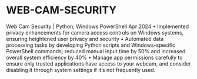 # WEB-CAM-SECURITY

Web Cam Security | Python, Windows PowerShell Apr 2024
• Implemented privacy enhancements for camera access controls on Windows systems, ensuring heightened user
privacy and security
• Automated data processing tasks by developing Python scripts and Windows-specific PowerShell commands;
reduced manual input time by 50% and increased overall system efficiency by 40%
• Manage app permissions carefully to ensure only trusted applications have access to your webcam, and consider
disabling it through system settings if it’s not frequently used.
